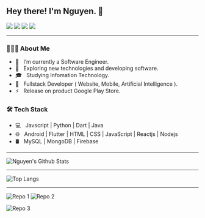 
## <h2> Hey there! I'm Nguyen. 👋

<a href="https://www.facebook.com/thanhnguyen.dev"><img src="https://img.shields.io/badge/facebook-2192FF?style=for-the-badge&logo=facebook&logoColor=white"/></a> <a href="https://www.linkedin.com/in/thanh-nguyen-dev/"><img src="https://img.shields.io/badge/linkedin-5800FF?style=for-the-badge&logo=linkedin&logoColor=white"/></a> <a href="mailto: work@nguyendt.dev"><img src="https://img.shields.io/badge/gmail-EA047E?style=for-the-badge&logo=gmail&logoColor=white"/></a> <a href="https://play.google.com/store/apps/dev?id=5876315529728228905"><img src="https://img.shields.io/badge/Play Store-A555EC?style=for-the-badge&logo=google-play&logoColor=white"/></a>
<hr>
<h3> 👨🏻‍💻  About Me </h3>

- 🚀 &nbsp; I’m currently a Software Engineer.
- 🤔 &nbsp; Exploring new technologies and developing software.
- 🎓 &nbsp; Studying Infomation Technology.
- 💼 &nbsp; Fullstack Developer ( Website, Mobile, Artificial Intelligence ).
- ⚡ &nbsp; Release on product Google Play Store.

<h3>🛠 Tech Stack</h3>

- 💻 &nbsp; Javscript | Python | Dart | Java
- 🌐 &nbsp; Android | Flutter | HTML | CSS | JavaScript | Reactjs | Nodejs
- 🛢 &nbsp; MySQL | MongoDB | Firebase
<hr>
<img align="center" src="https://github-readme-stats.vercel.app/api?username=nguyendt-tn&include_all_commits=true&count_private=true&show_icons=true&line_height=20&title_color=7A7ADB&icon_color=2234AE&text_color=D3D3D3&bg_color=0,000000,130F40" alt="Nguyen's Github Stats">

<hr>

![Top Langs](https://github-readme-stats.vercel.app/api/top-langs/?username=nguyendt-tn&layout=compact&text_color=daf7dc&bg_color=151515)

<hr>

![Repo 1](https://github-readme-stats.vercel.app/api/pin/?username=nguyendt-tn&repo=Grammar-Checker&show_icons=true&theme=radical&title_color=8E2DE2&text_color=fff&icon_color=8E2DE2) ![Repo 2](https://github-readme-stats.vercel.app/api/pin/?username=nguyendt-tn&repo=English-Vietnamese-Dictionary&show_icons=true&theme=radical&title_color=8E2DE2&text_color=fff&icon_color=8E2DE2)



![Repo 3](https://github-readme-stats.vercel.app/api/pin/?username=nguyendt-tn&repo=Z-VPN&show_icons=true&theme=radical&title_color=8E2DE2&text_color=fff&icon_color=8E2DE2)

